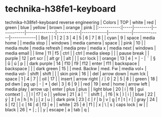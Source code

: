 # technika-h38fe1-keyboard
technika-h38fe1-keyboard reverse engineering
| Colors      | TOP | white   | red        | green         | blue       | yellow      | brown      | orange       | pink        |
|:-----------:|-----|---------|------------|---------------|------------|-------------|------------|--------------|-------------|
| Bot         |     | 1       | 2          | 3             | 4          | 5           | 6          | 7            | 8           |
| cyan        | 9   | space   | media home |               | media stop |             | windows    | media camera | space       |
| pink        | 10  |         | media mute | media refresh | media prev | media x     | media next | windows      | media email |
| lime        | 11  | f5      | ctrl       |               | ctrl       | media sleep |            |              | pause break |
| purple      | 12  | prt scr |            | alt gr        |            | alt         |            |              | scr lock    |
| orange      | 13  | é       | =          | -             | ¨          | §           | ů          | ú            | p           |
| dark purple | 14  | f10     | f9         | f12           | enter      | f11         | backspace  | backspace    |             |
| dark green  | 15  |         | med. Backw | med. Fw       | media vol+ | media vol-  | shift      | shift        |             |
| skin pink   | 16  |         | del        | arrow down    | num lck    | space       | 1          | 4            | 7           |
| oil         | 17  |         | insert     | arrow right   | /          | 0           | 2          | 5            | 8           |
| green       | 18  | pd dwn  | pg up      | -             | *          | del         | 3          | 6            | 9           |
| red         | 19  | end     | home       | arrow left    | media play | arrow up    | enter      | plus         | plus        |
| light blue  | 20  | í       | f8         | gui context   | .          |             | l          | f7           | o           |
| yellow      | 21  | á       | ˇ´         | shift         | ,          | f6          | k          | )            | i           |
| blue        | 22  | ý       | ž          | n             | h          | h           | j          | z            | u           |
| dark pink   | 23  | č       | ř          | b             | v          | g           | f          | t            | r           |
| gray        | 24  | š       | f2         |               | c          | f4          | d          | f3           | e           |
| white       | 25  | ě       | f1         |               | x          | \           | s          | caps lock    | w           |
| black       | 26  | +       | ;          |               | y          | escape      | a          | tab          | q           |

